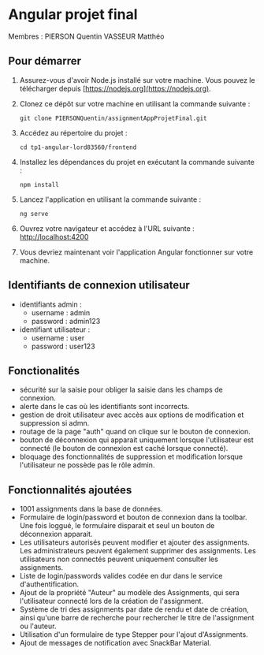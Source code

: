 # Angular projet final

Membres : 
PIERSON Quentin
VASSEUR Matthéo

## Pour démarrer 

1. Assurez-vous d'avoir Node.js installé sur votre machine. Vous pouvez le télécharger depuis [https://nodejs.org](https://nodejs.org).

2. Clonez ce dépôt sur votre machine en utilisant la commande suivante :
    ```
    git clone PIERSONQuentin/assignmentAppProjetFinal.git
    ```

3. Accédez au répertoire du projet :
    ```
    cd tp1-angular-lord83560/frontend
    ```

4. Installez les dépendances du projet en exécutant la commande suivante :
    ```
    npm install
    ```

5. Lancez l'application en utilisant la commande suivante :
    ```
    ng serve
    ```

6. Ouvrez votre navigateur et accédez à l'URL suivante : [http://localhost:4200](http://localhost:4200)

7. Vous devriez maintenant voir l'application Angular fonctionner sur votre machine.



## Identifiants de connexion utilisateur 

- identifiants admin : 
    - username : admin
    - password : admin123
- identifiant utilisateur : 
    - username : user
    - password : user123

## Fonctionalités 

- sécurité sur la saisie pour obliger la saisie dans les champs de connexion. 
- alerte dans le cas où les identifiants sont incorrects. 
- gestion de droit utilisateur avec accès aux options de modification et suppression si admn. 
- routage de la page "auth" quand on clique sur le bouton de connexion. 
- bouton de déconnexion qui apparait uniquement lorsque l'utilisateur est connecté (le bouton de connexion est caché lorsque connecté). 
- bloquage des fonctionnalités de suppression et modification lorsque l'utilisateur ne possède pas le rôle admin.

## Fonctionnalités ajoutées
- 1001 assignments dans la base de données.
- Formulaire de login/password et bouton de connexion dans la toolbar. Une fois loggué, le formulaire disparait et seul un bouton de déconnexion apparait.
- Les utilisateurs autorisés peuvent modifier et ajouter des assignments. Les administrateurs peuvent également supprimer des assignments. Les utilisateurs non connectés peuvent uniquement consulter les assignments.
- Liste de login/passwords valides codée en dur dans le service d'authentification.
- Ajout de la propriété "Auteur" au modèle des Assignments, qui sera l'utilisateur connecté lors de la création de l'assignment.
- Système de tri des assignments par date de rendu et date de création, ainsi qu'une barre de recherche pour rechercher le titre de l'assignment ou l'auteur.
- Utilisation d'un formulaire de type Stepper pour l'ajout d'Assignments.
- Ajout de messages de notification avec SnackBar Material.
